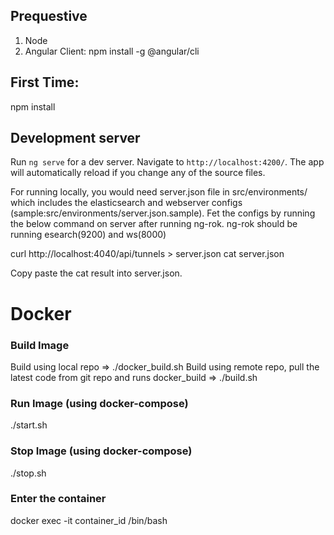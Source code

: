 ## Prequestive
1. Node
2. Angular Client:  npm install -g @angular/cli

## First Time:
npm install


## Development server

Run `ng serve` for a dev server. Navigate to `http://localhost:4200/`. The app will automatically reload if you change any of the source files.

For running locally, you would need server.json file in src/environments/ which includes the elasticsearch and webserver configs (sample:src/environments/server.json.sample). Fet the configs by running the below command on server after running ng-rok. ng-rok should be running esearch(9200) and ws(8000)

curl http://localhost:4040/api/tunnels > server.json
cat server.json

Copy paste the cat result into server.json.



# Docker

### Build Image
Build using local repo => ./docker_build.sh
Build using remote repo, pull the latest code from git repo and runs docker_build => ./build.sh


### Run Image (using docker-compose)
./start.sh

### Stop Image (using docker-compose)
./stop.sh


### Enter the container
docker exec -it container_id /bin/bash



